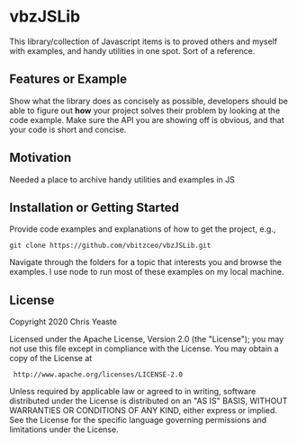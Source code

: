 # vbzJSLib

This library/collection of Javascript items is to proved others and myself with examples, and handy utilities in one spot. Sort of a reference.

## Features or Example

Show what the library does as concisely as possible, developers should be able to figure out **how** your project solves their problem by looking at the code example. Make sure the API you are showing off is obvious, and that your code is short and concise.

## Motivation

Needed a place to archive handy utilities and examples in JS


## Installation or Getting Started

Provide code examples and explanations of how to get the project, e.g.,

	git clone https://github.com/vbitzceo/vbzJSLib.git
  
  Navigate through the folders for a topic that interests you and browse the examples.
  I use node to run most of these examples on my local machine.



## License

Copyright 2020 Chris Yeaste

   Licensed under the Apache License, Version 2.0 (the "License");
   you may not use this file except in compliance with the License.
   You may obtain a copy of the License at

     http://www.apache.org/licenses/LICENSE-2.0

   Unless required by applicable law or agreed to in writing, software
   distributed under the License is distributed on an "AS IS" BASIS,
   WITHOUT WARRANTIES OR CONDITIONS OF ANY KIND, either express or implied.
   See the License for the specific language governing permissions and
   limitations under the License.
